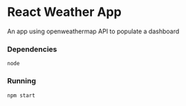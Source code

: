 # React Weather App
An app using openweathermap API to populate a dashboard

### Dependencies
```
node
```

### Running
```
npm start
```